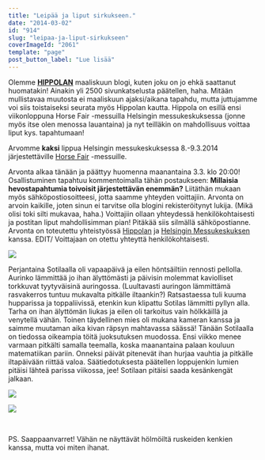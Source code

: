 ```yaml
---
title: "Leipää ja liput sirkukseen."
date: "2014-03-02"
id: "914"
slug: "leipaa-ja-liput-sirkukseen"
coverImageId: "2061"
template: "page"
post_button_label: "Lue lisää"
---
```


Olemme **[HIPPOLAN](http://www.hippola.fi/)** maaliskuun blogi, kuten joku on jo ehkä saattanut huomatakin! Ainakin yli 2500 sivunkatselusta päätellen, haha. Mitään mullistavaa muutosta ei maaliskuun ajaksi/aikana tapahdu, mutta juttujamme voi siis toistaiseksi seurata myös Hippolan kautta. Hippola on esillä ensi viikonloppuna Horse Fair -messuilla Helsingin messukeskuksessa (jonne myös itse olen menossa lauantaina) ja nyt teilläkin on mahdollisuus voittaa liput kys. tapahtumaan!

Arvomme **kaksi** lippua Helsingin messukeskuksessa 8.-9.3.2014 järjestettäville [Horse Fair](http://www.messukeskus.com/Sites3/GoExpo2014/HelsinkiHorseFair) -messuille.

Arvonta alkaa tänään ja päättyy huomenna maanantaina 3.3. klo 20:00! Osallistuminen tapahtuu kommentoimalla tähän postaukseen: **Millaisia hevostapahtumia toivoisit järjestettävän enemmän?** Liitäthän mukaan myös sähköpostiosoitteesi, jotta saamme yhteyden voittajiin. Arvonta on arvoin kaikille, joten sinun ei tarvitse olla blogini rekisteröitynyt lukija. (Mikä olisi toki silti mukavaa, haha.) Voittajiin ollaan yhteydessä henkilökohtaisesti ja postitan liput mahdollisimman pian! Pitäkää siis silmällä sähköpostianne. Arvonta on toteutettu yhteistyössä [Hippolan](http://www.hippola.fi/) ja [Helsingin Messukeskuksen](http://www.messukeskus.com/) kanssa. EDIT/ Voittajaan on otettu yhteyttä henkilökohtaisesti.

[![](/images/IMG_0191_.png)](http://3.bp.blogspot.com/-cmJy5coBFjE/UxMPW_k5qwI/AAAAAAAAH_4/Z6lH-wt7dRQ/s1600/IMG_0191_.png)

Perjantaina Sotilaalla oli vapaapäivä ja eilen höntsäiltiin rennosti pellolla. Aurinko lämmittää jo ihan älyttömästi ja päivisin molemmat kaviolliset torkkuvat tyytyväisinä auringossa. (Luultavasti auringon lämmittämä rasvakerros tuntuu mukavalta pitkälle iltaankin?) Ratsastaessa tuli kuuma hupparissa ja toppaliivissä, etenkin kun klipattu Sotilas lämmitti pyllyn alla. Tarha on ihan älyttömän liukas ja eilen oli tarkoitus vain hölkkäillä ja venytellä vähän. Toinen täydellinen mies oli mukana kameran kanssa ja saimme muutaman aika kivan räpsyn mahtavassa säässä! Tänään Sotilaalla on tiedossa oikeampia töitä juoksutuksen muodossa. Ensi viikko menee varmaan pitkälti samalla teemalla, koska maanantaina palaan kouluun matematiikan pariin. Onneksi päivät pitenevät ihan hurjaa vauhtia ja pitkälle iltapäivään riittää valoa. Säätiedotuksesta päätellen loppujenkin lumien pitäisi lähteä parissa viikossa, jee! Sotilaan pitäisi saada kesänkengät jalkaan.

[![](/images/sotilasrakene.png)](http://3.bp.blogspot.com/--YcN2Bdq3a0/UxMPXTYlnXI/AAAAAAAAIAA/w1nq26qOzko/s1600/sotilasrakene.png)

[![](/images/IMG_0009.JPG)](http://4.bp.blogspot.com/-THaYbffdaQM/UxMPXJgL_0I/AAAAAAAAH_8/bGBx5BgP9HY/s1600/IMG_0009.JPG)

 

PS. Saappaanvarret! Vähän ne näyttävät hölmöiltä ruskeiden kenkien kanssa, mutta voi miten ihanat.

